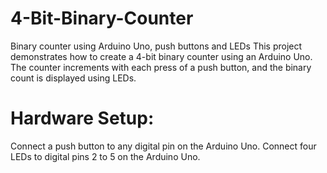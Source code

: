 # 4-Bit-Binary-Counter
Binary counter using Arduino Uno, push buttons and LEDs
This project demonstrates how to create a 4-bit binary counter using an Arduino Uno. The counter increments with each press of a push button, and the binary count is displayed using LEDs.

# Hardware Setup:
Connect a push button to any digital pin on the Arduino Uno.
Connect four LEDs to digital pins 2 to 5 on the Arduino Uno.
